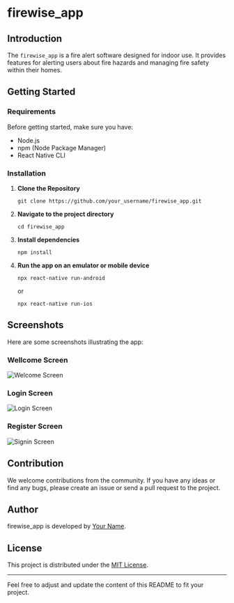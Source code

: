 
# firewise_app

## Introduction

The `firewise_app` is a fire alert software designed for indoor use. It provides features for alerting users about fire hazards and managing fire safety within their homes.

## Getting Started

### Requirements

Before getting started, make sure you have:

- Node.js
- npm (Node Package Manager)
- React Native CLI

### Installation

1. **Clone the Repository**

   ```
   git clone https://github.com/your_username/firewise_app.git
   ```

2. **Navigate to the project directory**

   ```
   cd firewise_app
   ```

3. **Install dependencies**

   ```
   npm install
   ```

4. **Run the app on an emulator or mobile device**

   ```
   npx react-native run-android
   ```

   or

   ```
   npx react-native run-ios
   ```

## Screenshots

Here are some screenshots illustrating the app:
### Wellcome Screen
![Welcome Screen](https://i.ibb.co/t8RJCsR/welcome-screen.png)

### Login Screen
![Login Screen](https://i.ibb.co/MRCLtc3/Login-screen.png)

### Register Screen
![Signin Screen](https://i.ibb.co/wMNRjpx/Signin-Screen.png)



## Contribution

We welcome contributions from the community. If you have any ideas or find any bugs, please create an issue or send a pull request to the project.

## Author

firewise_app is developed by [Your Name](https://github.com/your_username).

## License

This project is distributed under the [MIT License](https://opensource.org/licenses/MIT).

---

Feel free to adjust and update the content of this README to fit your project.
